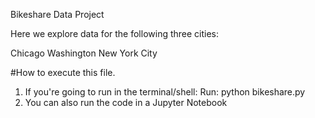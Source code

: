  Bikeshare Data Project

Here we explore data for the following three cities:

Chicago
Washington
New York City

#How to execute this file.

1) If you're going to run in the terminal/shell: Run: python bikeshare.py
2) You can also run the code in a Jupyter Notebook
